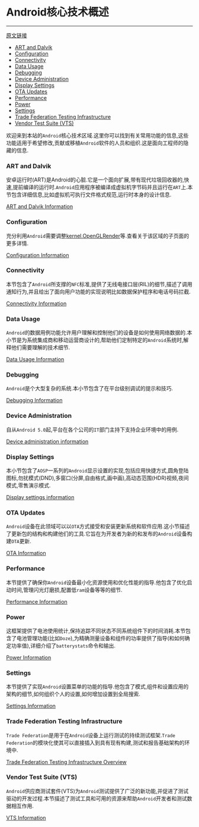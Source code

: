 # Android核心技术概述
---
[原文链接](https://source.android.com/devices/tech/)

* [ART and Dalvik](#ART-and-Dalvik)
* [Configuration](#Configuration)
* [Connectivity](#Connectivity)
* [Data Usage](#Data-Usage)
* [Debugging](#Debugging)
* [Device Administration](#Device-Administration)
* [Display Settings](#Display-Settings)
* [OTA Updates](#OTA-Updates)
* [Performance](#Performance)
* [Power](#Power)
* [Settings](#Settings)
* [Trade Federation Testing Infrastructure](#Trade-Federation-Testing-Infrastructure)
* [Vendor Test Suite (VTS)](#Vendor-Test-Suite-(VTS))

欢迎来到本站的`Android`核心技术区域.这里你可以找到有关常用功能的信息,这些功能适用于希望修改,贡献或移植`Android`软件的人员和组织.这是面向工程师的隐藏的信息.

### ART and Dalvik

安卓运行时(ART)是Android的心脏.它是一个面向扩展,带有现代垃圾回收器的,快速,提前编译的运行时.`Android`应用程序被编译成虚拟机字节码并且运行在`ART`上.本节包含详细信息,比如虚拟机可执行文件格式规范,运行时本身的设计信息.

[ART and Dalvik Information](https://source.android.com/devices/tech/dalvik/index.html)

### Configuration

充分利用`Android`需要调整[kernel](https://source.android.com/devices/architecture/kernel/config),[OpenGLRender](https://source.android.com/devices/graphics/renderer)等.查看关于该区域的子页面的更多详情.

[Configuration Information](https://source.android.com/devices/tech/config/index.html)

### Connectivity

本节包含了`Android`所支撑的`NFC`标准,提供了无线电接口层(RIL)的细节,描述了调用通知行为,并且给出了面向用户功能的实现说明比如数据保护程序和电话号码拦截.

[Connectivity Information](https://source.android.com/devices/tech/connect/index.html)

### Data Usage

`Android`的数据用例功能允许用户理解和控制他们的设备是如何使用网络数据的.本小节是为系统集成商和移动运营商设计的,帮助他们定制特定的`Android`系统时,解释他们需要理解的技术细节.

[Data Usage Information](https://source.android.com/devices/tech/datausage/index.html)

### Debugging

`Android`是个大型复杂的系统.本小节包含了在平台级别调试的提示和技巧.

[Debugging Information](https://source.android.com/devices/tech/debug/index.html)

### Device Administration

自从`Android 5.0`起,平台在各个公司的`IT`部门主持下支持企业环境中的用例.

[Device administration information](https://source.android.com/devices/tech/admin/index.html)

### Display Settings

本小节包含了`AOSP`一系列的`Android`显示设置的实现,包括应用快捷方式,圆角登陆图标,勿扰模式(DND),多窗口(分屏,自由格式,画中画),高动态范围(HDR)视频,夜间模式,零售演示模式.

[Display settings information](https://source.android.com/devices/tech/display/index.html)

### OTA Updates

`Android`设备在此领域可以以`OTA`方式接受和安装更新系统和软件应用.这小节描述了更新包的结构和构建他们的工具.它旨在为开发者为新的和发布的`Android`设备构建`OTA`更新.

[OTA Information](https://source.android.com/devices/tech/ota/index.html)

### Performance

本节提供了确保你`Android`设备最小化资源使用和优化性能的指导.他包含了优化启动时间,管理闪光灯磨损,配置低`ram`设备等等的细节.

[Performance Information](https://source.android.com/devices/tech/perf/index.html)

### Power

这框架提供了电池使用统计,保持追踪不同状态不同系统组件下的时间消耗.本节包含了电池管理功能(比如`Doze`),为精确测量设备和组件的功率提供了指导(和如何确定功率值),详细介绍了`batterystats`命令和输出.

[Power Information](https://source.android.com/devices/tech/power/index.html)

### Settings

本节提供了实现`Android`设置菜单的功能的指导.他包含了模式,组件和设置应用的架构的细节,如何组织个人的设置,如何增加设置到全局搜索.

[Settings Information](https://source.android.com/devices/tech/settings/index.html)

### Trade Federation Testing Infrastructure

`Trade Federation`是用于在`Android`设备上运行测试的持续测试框架.`Trade Federation`的模块化使其可以直接插入到具有现有构建,测试和报告基础架构的环境中.

[Trade Federation Testing Infrastructure Overview](https://source.android.com/devices/tech/test_infra/tradefed/index.html)

### Vendor Test Suite (VTS)

`Android`供应商测试套件(VTS)为`Android`测试提供了广泛的新功能,并促进了测试驱动的开发过程.本节描述了测试工具和可用的资源来帮助`Android`开发者和测试数据相互作用.

[VTS Information](https://source.android.com/devices/tech/vts/index.html)
